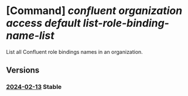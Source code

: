 # [Command] _confluent organization access default list-role-binding-name-list_

List all Confluent role bindings names in an organization.

## Versions

### [2024-02-13](/Resources/mgmt-plane/L3N1YnNjcmlwdGlvbnMve30vcmVzb3VyY2Vncm91cHMve30vcHJvdmlkZXJzL21pY3Jvc29mdC5jb25mbHVlbnQvb3JnYW5pemF0aW9ucy97fS9hY2Nlc3MvZGVmYXVsdC9saXN0cm9sZWJpbmRpbmduYW1lbGlzdA==/2024-02-13.xml) **Stable**

<!-- mgmt-plane /subscriptions/{}/resourcegroups/{}/providers/microsoft.confluent/organizations/{}/access/default/listrolebindingnamelist 2024-02-13 -->
